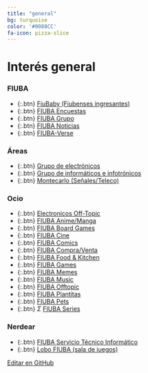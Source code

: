 ```yaml
---
title: "general"
bg: turquoise
color: '#0088CC'
fa-icon: pizza-slice
---
```

# Interés general

<!---
No poner los links de t.joinchat directamente,
usar https://www.protectyourlinks.com/ para obtener
un link corto protegido por captcha
-->

### FIUBA

*  {:.btn} <i class="fas fa-egg"></i> [FiuBaby (Fiubenses ingresantes)](https://www.proyl.com/BPyN12fz4)
*  {:.btn} <i class="fas fa-poll"></i> [FIUBA Encuestas](https://www.proyl.com/Z489bvwVJ)
*  {:.btn} <i class="fas fa-users"></i> [FIUBA Grupo](https://www.proyl.com/Z0P70nzQg)
*  {:.btn} <i class="fas fa-newspaper"></i> [FIUBA Noticias](http://t.me/FIUBA_Noticias)
*  {:.btn} <i class="fas fa-globe-americas"></i> [FIUBA-Verse](https://www.proyl.com/g92AxYcK1)

### Áreas

* {:.btn}  <i class="fas fa-microchip"></i> [Grupo de electrónicos](https://www.proyl.com/XYcy5L7c9)
* {:.btn}  <i class="fas fa-glasses"></i> [Grupo de informáticos e infotrónicos](https://www.proyl.com/yKn9rEE52)
* {:.btn}  <i class="fas fa-satellite"></i> [Montecarlo (Señales/Teleco)](https://www.proyl.com/5rYT1kiY9)

### Ocio
* {:.btn}  <i class="far fa-comment-dots"></i> [Electronicos Off-Topic](https://www.proyl.com/04a9yCQZi)
* {:.btn}  <i class="fas fa-dragon"></i> [FIUBA Anime/Manga](https://www.proyl.com/gCB22A7sn)
* {:.btn}  <i class="fas fa-chess"></i> [FIUBA Board Games](https://www.proyl.com/8I4fvMB9m)
* {:.btn}  <i class="fas fa-video"></i> [FIUBA Cine](https://www.proyl.com/dAJrj460R)
* {:.btn}  <i class="fas fa-mask"></i> [FIUBA Comics](https://www.proyl.com/M1By1Cn6p)
* {:.btn}  <i class="far fa-handshake"></i> [FIUBA Compra/Venta](https://www.proyl.com/01AdST1za)
* {:.btn}  <i class="fas fa-hamburger"></i> [FIUBA Food & Kitchen](https://www.proyl.com/P1Moi43Wc)
* {:.btn}  <i class="fas fa-gamepad"></i> [FIUBA Games](https://www.proyl.com/wsMAL890c)
* {:.btn}  <i class="fas fa-poo"></i> [FIUBA Memes](https://t.me/FIUBA_Memes)
* {:.btn}  <i class="fas fa-headphones-alt"></i> [FIUBA Music](https://www.proyl.com/EcmGFc356)
* {:.btn}  <i class="fas fa-icons"></i> [FIUBA Offtopic](https://www.proyl.com/Au5PcmZ24)
* {:.btn}  <i class="fas fa-leaf"></i> [FIUBA Plantitas](https://www.proyl.com/nc5VPn8J0)
* {:.btn}  <i class="fas fa-paw"></i> [FIUBA Pets](https://www.proyl.com/poOJ4Gj69)
* {:.btn}  <i>Σ</i> [FIUBA Series](https://www.proyl.com/10x5ECBob)


### Nerdear

* {:.btn}  <i class="fas fa-laptop-medical"></i> [FIUBA Servicio Técnico Informático](https://www.proyl.com/6qdsN3Q6X)
* {:.btn}  <i class="fab fa-wolf-pack-battalion"></i> <i class="fas fa-gamepad"></i> [Lobo FIUBA (sala de juegos)](https://www.proyl.com/CUhSq60f7)


<span class="editongithub">
	<a href="{{site.github.repository_url}}/blob/master/{{page.path}}">
		<i class="fas fa-pen"></i> Editar en GitHub
	</a>
</span>

